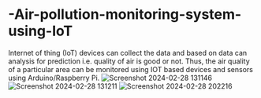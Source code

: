 # -Air-pollution-monitoring-system-using-IoT
Internet of thing (IoT) devices can collect the data and based on data can analysis for prediction i.e. quality of air is good or not. Thus, the air quality of a particular area can be monitored using IOT based devices and sensors using Arduino/Raspberry Pi.
![Screenshot 2024-02-28 131146](https://github.com/santhipriya2001/-Air-pollution-monitoring-system-using-IoT/assets/145258738/f530ed71-dc41-48ef-a48a-56ba5cfd68ef)
![Screenshot 2024-02-28 131211](https://github.com/santhipriya2001/-Air-pollution-monitoring-system-using-IoT/assets/145258738/df8516e1-7b6e-4f05-965d-215dbdbe0d31)
![Screenshot 2024-02-28 202216](https://github.com/santhipriya2001/-Air-pollution-monitoring-system-using-IoT/assets/145258738/08dbfebf-a3d5-4dcd-928f-4634fd602160)
